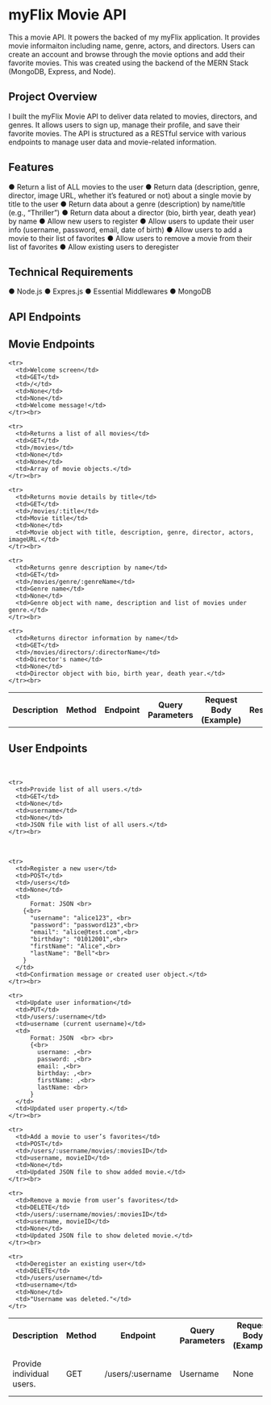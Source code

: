 # myFlix Movie API
This a movie API. It powers the backed of my myFlix application. It provides movie informaiton including name, genre, actors, and directors. Users can create an account and browse through the movie options and add their favorite movies. This was created using the backend of the MERN Stack (MongoDB, Express, and Node).

## Project Overview
I built the myFlix Movie API to deliver data related to movies, directors, and genres. It allows users to sign up, manage their profile, and save their favorite movies. The API is structured as a RESTful service with various endpoints to manage user data and movie-related information.

## Features
● Return a list of ALL movies to the user
● Return data (description, genre, director, image URL, whether it’s featured or not) about a single movie by title to the user
● Return data about a genre (description) by name/title (e.g., “Thriller”)
● Return data about a director (bio, birth year, death year) by name
● Allow new users to register
● Allow users to update their user info (username, password, email, date of birth)
● Allow users to add a movie to their list of favorites
● Allow users to remove a movie from their list of favorites
● Allow existing users to deregister

## Technical Requirements 
● Node.js
● Expres.js
● Essential Middlewares
● MongoDB

## API Endpoints
  <h2> Movie Endpoints</h2>

  <table>
    <tr>
      <th>Description</th>
      <th>Method</th>
      <th>Endpoint</th>
      <th>Query Parameters</th>
      <th>Request Body (Example)</th>
      <th>Response</th>
    </tr>

    <tr>
      <td>Welcome screen</td>
      <td>GET</td>
      <td>/</td>
      <td>None</td>
      <td>None</td>
      <td>Welcome message!</td>
    </tr><br> 

    <tr>
      <td>Returns a list of all movies</td>
      <td>GET</td>
      <td>/movies</td>
      <td>None</td>
      <td>None</td>
      <td>Array of movie objects.</td>
    </tr><br> 

    <tr>
      <td>Returns movie details by title</td>
      <td>GET</td>
      <td>/movies/:title</td>
      <td>Movie title</td>
      <td>None</td>
      <td>Movie object with title, description, genre, director, actors, imageURL.</td>
    </tr><br> 

    <tr>
      <td>Returns genre description by name</td>
      <td>GET</td>
      <td>/movies/genre/:genreName</td>
      <td>Genre name</td>
      <td>None</td>
      <td>Genre object with name, description and list of movies under genre.</td>
    </tr><br> 

    <tr>
      <td>Returns director information by name</td>
      <td>GET</td>
      <td>/movies/directors/:directorName</td>
      <td>Director's name</td>
      <td>None</td>
      <td>Director object with bio, birth year, death year.</td>
    </tr><br> 
  </table>

  <h2> User Endpoints</h2>

  <table>
    <tr>
      <th>Description</th>
      <th>Method</th>
      <th>Endpoint</th>
      <th>Query Parameters</th>
      <th>Request Body (Example)</th>
      <th>Response</th>
    </tr><br> 

    <tr>
      <td>Provide list of all users.</td>
      <td>GET</td>
      <td>None</td>
      <td>username</td>
      <td>None</td>
      <td>JSON file with list of all users.</td>
    </tr><br> 

   <tr>
      <td>Provide individual users.</td>
      <td>GET</td>
      <td>/users/:username</td>
      <td>Username</td>
      <td>None</td>
      <td>JSON file with list of single user.</td>
    </tr><br> 

    <tr>
      <td>Register a new user</td>
      <td>POST</td>
      <td>/users</td>
      <td>None</td>
      <td>
          Format: JSON <br> 
        {<br>
          "username": "alice123", <br>
          "password": "password123",<br>
          "email": "alice@test.com",<br>
          "birthday": "01012001",<br>
          "firstName": "Alice",<br>
          "lastName": "Bell"<br>
        }
      </td>
      <td>Confirmation message or created user object.</td>
    </tr><br> 

    <tr>
      <td>Update user information</td>
      <td>PUT</td>
      <td>/users/:username</td>
      <td>username (current username)</td>
      <td>
          Format: JSON  <br> <br>
          {<br>
            username: ,<br>
            password: ,<br>
            email: ,<br>
            birthday: ,<br>
            firstName: ,<br>
            lastName: <br>
          }
      </td>
      <td>Updated user property.</td>
    </tr><br> 

    <tr>
      <td>Add a movie to user’s favorites</td>
      <td>POST</td>
      <td>/users/:username/movies/:moviesID</td>
      <td>username, movieID</td>
      <td>None</td>
      <td>Updated JSON file to show added movie.</td>
    </tr><br> 

    <tr>
      <td>Remove a movie from user’s favorites</td>
      <td>DELETE</td>
      <td>/users/:username/movies/:moviesID</td>
      <td>username, movieID</td>
      <td>None</td>
      <td>Updated JSON file to show deleted movie.</td>
    </tr><br> 

    <tr>
      <td>Deregister an existing user</td>
      <td>DELETE</td>
      <td>/users/username</td>
      <td>username</td>
      <td>None</td>
      <td>"Username was deleted."</td>
    </tr>
  </table>

